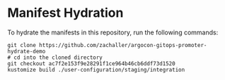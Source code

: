 # Manifest Hydration

To hydrate the manifests in this repository, run the following commands:

```shell
git clone https://github.com/zachaller/argocon-gitops-promoter-hydrate-demo
# cd into the cloned directory
git checkout ac7f2e153f9e28291f1ce964b46cb6ddf73d1520
kustomize build ./user-configuration/staging/integration
```
